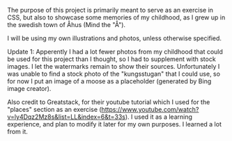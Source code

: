 The purpose of this project is primarily meant to serve as an exercise in CSS, but also to showcase some memories of my childhood, as I grew up in the swedish town of Åhus (Mind the "Å").

I will be using my own illustrations and photos, unless otherwise specified.

Update 1: Apperently I had a lot fewer photos from my childhood that could be used for this project than I thought, so I had to supplement with stock images. I let the watermarks remain to show their sources. Unfortunately I was unable to find a stock photo of the "kungsstugan" that I could use, so for now I put an image of a moose as a placeholder (generated by Bing image creator).

Also credit to Greatstack, for their youtube tutorial which I used for the "places" section as an exercise (https://www.youtube.com/watch?v=ly4Dqz2Mz8s&list=LL&index=6&t=33s). I used it as a learning experience, and plan to modify it later for my own purposes. I learned a lot from it.
